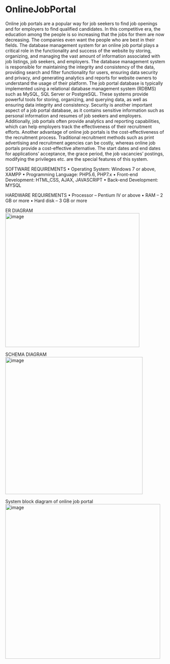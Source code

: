 # OnlineJobPortal

Online job portals are a popular way for job seekers to find job openings and for
employers to find qualified candidates. In this competitive era, the education among the
people is so increasing that the jobs for them are now decreasing. The companies even
want the people who are best in their fields. The database management system for an
online job portal plays a critical role in the functionality and success of the website by
storing, organizing, and managing the vast amount of information associated with job
listings, job seekers, and employers. The database management system is responsible for
maintaining the integrity and consistency of the data, providing search and filter
functionality for users, ensuring data security and privacy, and generating analytics and
reports for website owners to understand the usage of their platform.
The job portal database is typically implemented using a relational database management
system (RDBMS) such as MySQL, SQL Server or PostgreSQL. These systems provide
powerful tools for storing, organizing, and querying data, as well as ensuring data
integrity and consistency. Security is another important aspect of a job portal database, as
it contains sensitive information such as personal information and resumes of job seekers
and employers. Additionally, job portals often provide analytics and reporting
capabilities, which can help employers track the effectiveness of their recruitment efforts.
Another advantage of online job portals is the cost-effectiveness of the recruitment
process. Traditional recruitment methods such as print advertising and recruitment
agencies can be costly, whereas online job portals provide a cost-effective alternative.
The start dates and end dates for applications’ acceptance, the grace period, the job
vacancies’ postings, modifying the privileges etc. are the special features of this system.



SOFTWARE REQUIREMENTS
• Operating System: Windows 7 or above, XAMPP
• Programming Language: PHP5.6, PHP7.x
• Front-end Development: HTML,CSS, AJAX, JAVASCRIPT
• Back-end Development: MYSQL

HARDWARE REQUIREMENTS
• Processor – Pentium IV or above
• RAM – 2 GB or more
• Hard disk – 3 GB or more


ER DIAGRAM
<img width="420" alt="image" src="https://github.com/ananyaaaaww/OnlineJobPortal/assets/134645478/869776bc-ae03-41de-9db2-3a5ae048143a">

SCHEMA DIAGRAM
<img width="430" alt="image" src="https://github.com/ananyaaaaww/OnlineJobPortal/assets/134645478/26e57ca7-d62e-42d8-8cf6-bbd7e19e9e73">

System block diagram of online job portal
<img width="485" alt="image" src="https://github.com/ananyaaaaww/OnlineJobPortal/assets/134645478/2035a82a-8fbf-4990-9e39-bdef072c0d10">




